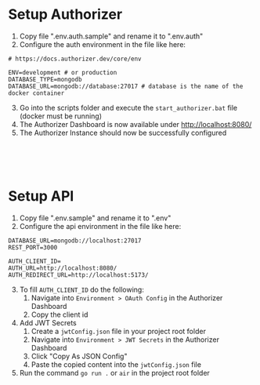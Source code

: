 # Setup Authorizer

1. Copy file ".env.auth.sample" and rename it to ".env.auth"
2. Configure the auth environment in the file like here:

```properties
# https://docs.authorizer.dev/core/env

ENV=development # or production
DATABASE_TYPE=mongodb
DATABASE_URL=mongodb://database:27017 # database is the name of the docker container
```

3. Go into the scripts folder and execute the `start_authorizer.bat` file (docker must be running)
4. The Authorizer Dashboard is now available under <http://localhost:8080/>
5. The Authorizer Instance should now be successfully configured

<br/>
<br/>
<br/>

# Setup API

1. Copy file ".env.sample" and rename it to ".env"
2. Configure the api environment in the file like here:

```properties
DATABASE_URL=mongodb://localhost:27017
REST_PORT=3000

AUTH_CLIENT_ID=
AUTH_URL=http://localhost:8080/
AUTH_REDIRECT_URL=http://localhost:5173/
```

3. To fill `AUTH_CLIENT_ID` do the following:
   1. Navigate into `Environment > OAuth Config` in the Authorizer Dashboard
   2. Copy the client id
4. Add JWT Secrets
   1. Create a `jwtConfig.json` file in your project root folder
   2. Navigate into `Environment > JWT Secrets` in the Authorizer Dashboard
   3. Click "Copy As JSON Config"
   4. Paste the copied content into the `jwtConfig.json` file
5. Run the command `go run .` or `air` in the project root folder